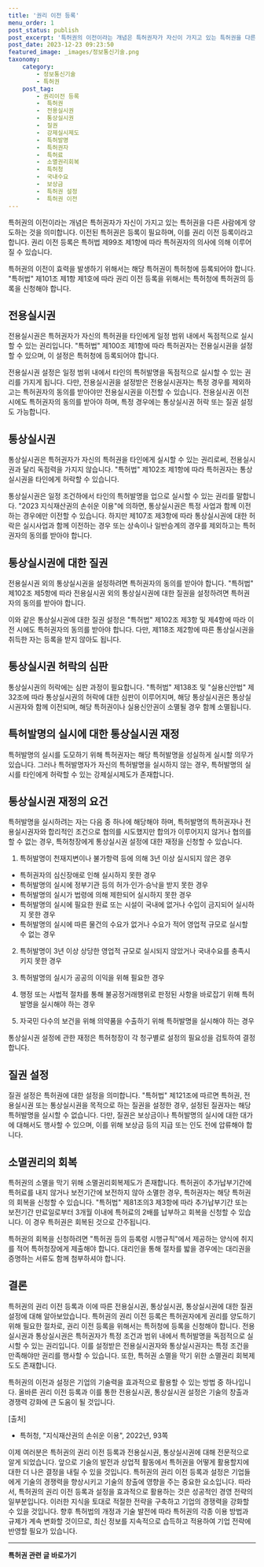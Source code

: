 ```yaml
---
title: '권리 이전 등록'
menu_order: 1
post_status: publish
post_excerpt: '특허권의 이전이라는 개념은 특허권자가 자신이 가지고 있는 특허권을 다른 사람에게 양도하는 것을 의미합니다. 이전된 특허권은 등록이 필요하며, 이를 권리 이전 등록이라고 합니다. 권리 이전 등록은 특허법 제99조 제1항에 따라 특허권자의 의사에 의해 이루어질 수 있습니다.'
post_date: 2023-12-23 09:23:50
featured_image: _images/정보통신기술.png
taxonomy:
    category:
        - 정보통신기술
        - 특허권
    post_tag:
        - 권리이전 등록
        -  특허권
        -  전용실시권
        -  통상실시권
        -  질권
        -  강제실시제도
        -  특허발명
        -  특허권자
        -  특허료
        -  소멸권리회복
        -  특허청
        -  국내수요
        -  보상금
        -  특허권 설정
        -  특허권 이전
---
```



특허권의 이전이라는 개념은 특허권자가 자신이 가지고 있는 특허권을 다른 사람에게 양도하는 것을 의미합니다. 이전된 특허권은 등록이 필요하며, 이를 권리 이전 등록이라고 합니다. 권리 이전 등록은 특허법 제99조 제1항에 따라 특허권자의 의사에 의해 이루어질 수 있습니다.

특허권의 이전이 효력을 발생하기 위해서는 해당 특허권이 특허청에 등록되어야 합니다. "특허법" 제101조 제1항 제1호에 따라 권리 이전 등록을 위해서는 특허청에 특허권의 등록을 신청해야 합니다.

## 전용실시권

전용실시권은 특허권자가 자신의 특허권을 타인에게 일정 범위 내에서 독점적으로 실시할 수 있는 권리입니다. "특허법" 제100조 제1항에 따라 특허권자는 전용실시권을 설정할 수 있으며, 이 설정은 특허청에 등록되어야 합니다.

전용실시권 설정은 일정 범위 내에서 타인의 특허발명을 독점적으로 실시할 수 있는 권리를 가지게 됩니다. 다만, 전용실시권을 설정받은 전용실시권자는 특정 경우를 제외하고는 특허권자의 동의를 받아야만 전용실시권을 이전할 수 있습니다. 전용실시권 이전 시에도 특허권자의 동의를 받아야 하며, 특정 경우에는 통상실시권 허락 또는 질권 설정도 가능합니다.

## 통상실시권

통상실시권은 특허권자가 자신의 특허권을 타인에게 실시할 수 있는 권리로써, 전용실시권과 달리 독점력을 가지지 않습니다. "특허법" 제102조 제1항에 따라 특허권자는 통상실시권을 타인에게 허락할 수 있습니다.

통상실시권은 일정 조건하에서 타인의 특허발명을 업으로 실시할 수 있는 권리를 말합니다. "2023 지식재산권의 손쉬운 이용"에 의하면, 통상실시권은 특정 사업과 함께 이전하는 경우에만 이전할 수 있습니다. 하지만 제107조 제3항에 따라 통상실시권에 대한 허락은 실시사업과 함께 이전하는 경우 또는 상속이나 일반승계의 경우를 제외하고는 특허권자의 동의를 받아야 합니다.

## 통상실시권에 대한 질권

전용실시권 외의 통상실시권을 설정하려면 특허권자의 동의를 받아야 합니다. "특허법" 제102조 제5항에 따라 전용실시권 외의 통상실시권에 대한 질권을 설정하려면 특허권자의 동의를 받아야 합니다.

이와 같은 통상실시권에 대한 질권 설정은 "특허법" 제102조 제3항 및 제4항에 따라 이전 시에도 특허권자의 동의를 받아야 합니다. 다만, 제118조 제2항에 따른 통상실시권을 취득한 자는 등록을 받지 않아도 됩니다.

## 통상실시권 허락의 심판

통상실시권의 허락에는 심판 과정이 필요합니다. "특허법" 제138조 및 "실용신안법" 제32조에 따라 통상실시권의 허락에 대한 심판이 이루어지며, 해당 통상실시권은 통상실시권자와 함께 이전되며, 해당 특허권이나 실용신안권이 소멸될 경우 함께 소멸됩니다.

## 특허발명의 실시에 대한 통상실시권 재정

특허발명의 실시를 도모하기 위해 특허권자는 해당 특허발명을 성실하게 실시할 의무가 있습니다. 그러나 특허발명자가 자신의 특허발명을 실시하지 않는 경우, 특허발명의 실시를 타인에게 허락할 수 있는 강제실시제도가 존재합니다.

## 통상실시권 재정의 요건

특허발명을 실시하려는 자는 다음 중 하나에 해당해야 하며, 특허발명의 특허권자나 전용실시권자와 합리적인 조건으로 협의를 시도했지만 합의가 이루어지지 않거나 협의를 할 수 없는 경우, 특허청장에게 통상실시권 설정에 대한 재정을 신청할 수 있습니다.

1. 특허발명이 천재지변이나 불가항력 등에 의해 3년 이상 실시되지 않은 경우
- 특허권자의 심신장애로 인해 실시하지 못한 경우
- 특허발명의 실시에 정부기관 등의 허가·인가·승낙을 받지 못한 경우
- 특허발명의 실시가 법령에 의해 제한되어 실시하지 못한 경우
- 특허발명의 실시에 필요한 원료 또는 시설이 국내에 없거나 수입이 금지되어 실시하지 못한 경우
- 특허발명의 실시에 따른 물건의 수요가 없거나 수요가 적어 영업적 규모로 실시할 수 없는 경우

2. 특허발명이 3년 이상 상당한 영업적 규모로 실시되지 않았거나 국내수요를 충족시키지 못한 경우

3. 특허발명의 실시가 공공의 이익을 위해 필요한 경우

4. 행정 또는 사법적 절차를 통해 불공정거래행위로 판정된 사항을 바로잡기 위해 특허발명을 실시해야 하는 경우

5. 자국민 다수의 보건을 위해 의약품을 수출하기 위해 특허발명을 실시해야 하는 경우

통상실시권 설정에 관한 재정은 특허청장이 각 청구별로 설정의 필요성을 검토하여 결정합니다.

## 질권 설정

질권 설정은 특허권에 대한 설정을 의미합니다. "특허법" 제121조에 따르면 특허권, 전용실시권 또는 통상실시권을 목적으로 하는 질권을 설정한 경우, 설정된 질권자는 해당 특허발명을 실시할 수 없습니다. 다만, 질권은 보상금이나 특허발명의 실시에 대한 대가에 대해서도 행사할 수 있으며, 이를 위해 보상금 등의 지급 또는 인도 전에 압류해야 합니다.

## 소멸권리의 회복

특허권의 소멸을 막기 위해 소멸권리회복제도가 존재합니다. 특허권이 추가납부기간에 특허료를 내지 않거나 보전기간에 보전하지 않아 소멸한 경우, 특허권자는 해당 특허권의 회복을 신청할 수 있습니다. "특허법" 제81조의3 제3항에 따라 추가납부기간 또는 보전기간 만료일로부터 3개월 이내에 특허료의 2배를 납부하고 회복을 신청할 수 있습니다. 이 경우 특허권은 회복된 것으로 간주됩니다.

특허권의 회복을 신청하려면 "특허권 등의 등록령 시행규칙"에서 제공하는 양식에 취지를 적어 특허청장에게 제출해야 합니다. 대리인을 통해 절차를 밟을 경우에는 대리권을 증명하는 서류도 함께 첨부하셔야 합니다.

## 결론

특허권의 권리 이전 등록과 이에 따른 전용실시권, 통상실시권, 통상실시권에 대한 질권 설정에 대해 알아보았습니다. 특허권의 권리 이전 등록은 특허권자에게 권리를 양도하기 위해 필요한 절차로, 권리 이전 등록을 위해서는 특허청에 등록을 신청해야 합니다. 전용실시권과 통상실시권은 특허권자가 특정 조건과 범위 내에서 특허발명을 독점적으로 실시할 수 있는 권리입니다. 이를 설정받은 전용실시권자와 통상실시권자는 특정 조건을 만족해야만 권리를 행사할 수 있습니다. 또한, 특허권 소멸을 막기 위한 소멸권리 회복제도도 존재합니다.

특허권의 이전과 설정은 기업의 기술력을 효과적으로 활용할 수 있는 방법 중 하나입니다. 올바른 권리 이전 등록과 이를 통한 전용실시권, 통상실시권 설정은 기술의 창출과 경쟁력 강화에 큰 도움이 될 것입니다.

[출처]
- 특허청, "지식재산권의 손쉬운 이용", 2022년, 93쪽

이제 여러분은 특허권의 권리 이전 등록과 전용실시권, 통상실시권에 대해 전문적으로 알게 되었습니다. 앞으로 기술의 발전과 상업적 활동에서 특허권을 어떻게 활용할지에 대한 더 나은 결정을 내릴 수 있을 것입니다. 특허권의 권리 이전 등록과 설정은 기업들에게 기술의 경쟁력을 향상시키고 기술의 창출에 영향을 주는 중요한 요소입니다. 따라서, 특허권의 권리 이전 등록과 설정을 효과적으로 활용하는 것은 성공적인 경영 전략의 일부분입니다. 이러한 지식을 토대로 적절한 전략을 구축하고 기업의 경쟁력을 강화할 수 있을 것입니다. 향후 특허법의 개정과 기술 발전에 따라 특허권의 각종 이용 방법과 규제가 계속 변화할 것이므로, 최신 정보를 지속적으로 습득하고 적용하여 기업 전략에 반영할 필요가 있습니다.
<!-- wp:separator -->
<hr class="wp-block-separator has-alpha-channel-opacity"/>
<!-- /wp:separator -->

<!-- wp:group {"backgroundColor":"base","layout":{"type":"constrained"}} -->
<div class="wp-block-group has-base-background-color has-background"><!-- wp:paragraph {"align":"center","fontSize":"medium"} -->
<p class="has-text-align-center has-large-font-size"><strong>특허권 관련 글 바로가기</strong></p>
<!-- /wp:paragraph -->


<!-- wp:latest-posts
{"categories":[{"id":36021,"count":19,"description":"","link":"https://uknowlaw.com/category/%ed%8a%b9%ed%97%88%ea%b6%8c/","name":"특허권","slug":"특허권","taxonomy":"category","parent":0,"meta":[],"_links":{"self":[{"href":"https://uknowlaw.com/wp-json/wp/v2/categories/36021"}],"collection":[{"href":"https://uknowlaw.com/wp-json/wp/v2/categories"}],"about":[{"href":"https://uknowlaw.com/wp-json/wp/v2/taxonomies/category"}],"wp:post_type":[{"href":"https://uknowlaw.com/wp-json/wp/v2/posts?categories=36021"}],"curies":[{"name":"wp","href":"https://api.w.org/{rel}","templated":true}]}}],"postsToShow":100,"excerptLength":28,"postLayout":"grid","columns":2,"featuredImageAlign":"left","featuredImageSizeSlug":"large","fontSize":"small"} /--></div>
<!-- /wp:group -->